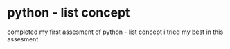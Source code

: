 # python - list concept
 completed my first assesment of python - list concept 
i tried my best in this assesment
